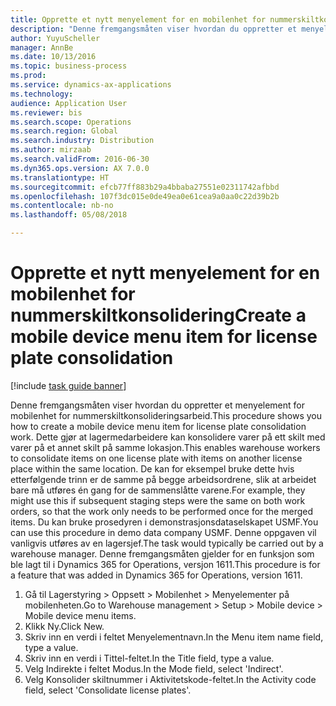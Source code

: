 ```yaml
--- 
title: Opprette et nytt menyelement for en mobilenhet for nummerskiltkonsolidering
description: "Denne fremgangsmåten viser hvordan du oppretter et menyelement for mobilenhet for nummerskiltkonsolideringsarbeid."
author: YuyuScheller
manager: AnnBe
ms.date: 10/13/2016
ms.topic: business-process
ms.prod: 
ms.service: dynamics-ax-applications
ms.technology: 
audience: Application User
ms.reviewer: bis
ms.search.scope: Operations
ms.search.region: Global
ms.search.industry: Distribution
ms.author: mirzaab
ms.search.validFrom: 2016-06-30
ms.dyn365.ops.version: AX 7.0.0
ms.translationtype: HT
ms.sourcegitcommit: efcb77ff883b29a4bbaba27551e02311742afbbd
ms.openlocfilehash: 107f3dc015e0de49ea0e61cea9a0aa0c22d39b2b
ms.contentlocale: nb-no
ms.lasthandoff: 05/08/2018

---
```

# <a name="create-a-mobile-device-menu-item-for-license-plate-consolidation"></a><span data-ttu-id="be0c0-103">Opprette et nytt menyelement for en mobilenhet for nummerskiltkonsolidering</span><span class="sxs-lookup"><span data-stu-id="be0c0-103">Create a mobile device menu item for license plate consolidation</span></span>

[!include [task guide banner](../../includes/task-guide-banner.md)]

<span data-ttu-id="be0c0-104">Denne fremgangsmåten viser hvordan du oppretter et menyelement for mobilenhet for nummerskiltkonsolideringsarbeid.</span><span class="sxs-lookup"><span data-stu-id="be0c0-104">This procedure shows you how to create a mobile device menu item for license plate consolidation work.</span></span> <span data-ttu-id="be0c0-105">Dette gjør at lagermedarbeidere kan konsolidere varer på ett skilt med varer på et annet skilt på samme lokasjon.</span><span class="sxs-lookup"><span data-stu-id="be0c0-105">This enables warehouse workers to consolidate items on one license plate with items on another license place within the same location.</span></span> <span data-ttu-id="be0c0-106">De kan for eksempel bruke dette hvis etterfølgende trinn er de samme på begge arbeidsordrene, slik at arbeidet bare må utføres én gang for de sammenslåtte varene.</span><span class="sxs-lookup"><span data-stu-id="be0c0-106">For example, they might use this if subsequent staging steps were the same on both work orders, so that the work only needs to be performed once for the merged items.</span></span> <span data-ttu-id="be0c0-107">Du kan bruke prosedyren i demonstrasjonsdataselskapet USMF.</span><span class="sxs-lookup"><span data-stu-id="be0c0-107">You can use this procedure in demo data company USMF.</span></span> <span data-ttu-id="be0c0-108">Denne oppgaven vil vanligvis utføres av en lagersjef.</span><span class="sxs-lookup"><span data-stu-id="be0c0-108">The task would typically be carried out by a warehouse manager.</span></span> <span data-ttu-id="be0c0-109">Denne fremgangsmåten gjelder for en funksjon som ble lagt til i Dynamics 365 for Operations, versjon 1611.</span><span class="sxs-lookup"><span data-stu-id="be0c0-109">This procedure is for a feature that was added in Dynamics 365 for Operations, version 1611.</span></span>

1. <span data-ttu-id="be0c0-110">Gå til Lagerstyring > Oppsett > Mobilenhet > Menyelementer på mobilenheten.</span><span class="sxs-lookup"><span data-stu-id="be0c0-110">Go to Warehouse management > Setup > Mobile device > Mobile device menu items.</span></span>
2. <span data-ttu-id="be0c0-111">Klikk Ny.</span><span class="sxs-lookup"><span data-stu-id="be0c0-111">Click New.</span></span>
3. <span data-ttu-id="be0c0-112">Skriv inn en verdi i feltet Menyelementnavn.</span><span class="sxs-lookup"><span data-stu-id="be0c0-112">In the Menu item name field, type a value.</span></span>
4. <span data-ttu-id="be0c0-113">Skriv inn en verdi i Tittel-feltet.</span><span class="sxs-lookup"><span data-stu-id="be0c0-113">In the Title field, type a value.</span></span>
5. <span data-ttu-id="be0c0-114">Velg Indirekte i feltet Modus.</span><span class="sxs-lookup"><span data-stu-id="be0c0-114">In the Mode field, select 'Indirect'.</span></span>
6. <span data-ttu-id="be0c0-115">Velg Konsolider skiltnummer i Aktivitetskode-feltet.</span><span class="sxs-lookup"><span data-stu-id="be0c0-115">In the Activity code field, select 'Consolidate license plates'.</span></span>


